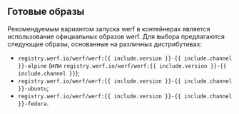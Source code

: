 ## Готовые образы

Рекомендуемым вариантом запуска werf в контейнерах является использование официальных образов werf. Для выбора предлагаются следующие образы, основанные на различных дистрибутивах:

- `registry.werf.io/werf/werf:{{ include.version }}-{{ include.channel }}-alpine` (или `registry.werf.io/werf/werf:{{ include.version }}-{{ include.channel }}`);
- `registry.werf.io/werf/werf:{{ include.version }}-{{ include.channel }}-ubuntu`;
- `registry.werf.io/werf/werf:{{ include.version }}-{{ include.channel }}-fedora`.